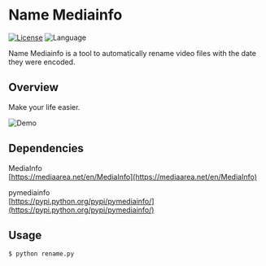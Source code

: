 # Name Mediainfo

[![License](https://img.shields.io/badge/license-GPL%203.0-brightgreen.svg)](./LICENSE)
![Language](https://img.shields.io/badge/language-Python-blue.svg)

Name Mediainfo is a tool to automatically rename video files with the date they were encoded.

## Overview

Make your life easier.

![Demo](./demo.png)

## Dependencies

MediaInfo  
[https://mediaarea.net/en/MediaInfo](https://mediaarea.net/en/MediaInfo)

pymediainfo  
[https://pypi.python.org/pypi/pymediainfo/](https://pypi.python.org/pypi/pymediainfo/)

## Usage

``` bash
$ python rename.py
```
